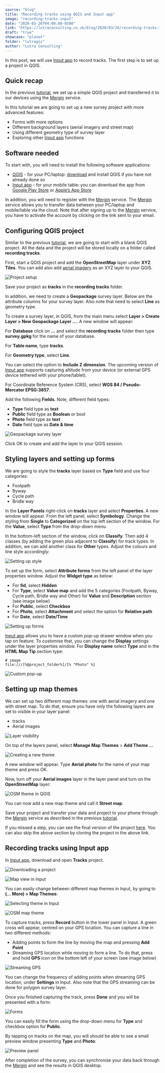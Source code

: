 ```yaml
---
source: "blog"
title: "Recording tracks using QGIS and Input app"
image: "recording-tracks-input"
date: "2020-03-26T04:00:00-0500"
link: "https://lutraconsulting.co.uk/blog/2020/03/26/recording-tracks-input/"
draft: "true"
showcase: "planet"
folder: "lutragis"
author: "Lutra Consulting"
---
```


<p>In this post, we will use <a href="https://merginmaps.com/">Input app</a> to record tracks. The first step is to set up a project in QGIS.</p>

<!-- more -->

<h2 id="quick-recap">Quick recap</h2>
<p>In the previous <a href="https://www.lutraconsulting.co.uk/blog/2020/02/14/survey-qgis-input/">tutorial</a>, we set up a simple QGIS project and transferred it to our devices using the <a href="https://merginmaps.com/">Mergin</a> service.</p>

<p>In this tutorial we are going to set up a new survey project with more advanced features:</p>

<ul>
  <li>Forms with more options</li>
  <li>Different background layers (aerial imagery and street map)</li>
  <li>Using different geometry type of survey layer</li>
  <li>Exploring other <a href="https://merginmaps.com/">Input app</a> functions</li>
</ul>

<h2 id="software-needed">Software needed</h2>
<p>To start with, you will need to install the following software applications:</p>
<ul>
  <li><a href="https://www.lutraconsulting.co.uk/blog/categories/qgis/www.qgis.org">QGIS</a> - for your PC/laptop: <a href="https://qgis.org/en/site/forusers/download.html">download</a> and install QGIS if you have not already done so</li>
  <li><a href="https://merginmaps.com/">Input app</a> - for your mobile table: you can download the app from <a href="https://play.google.com/store/apps/details?id=uk.co.lutraconsulting&amp;utm_source=lutra-atom&amp;utm_medium=lutra-blog&amp;utm_campaign=input">Google Play Store</a> or <a href="https://apps.apple.com/us/app/input/id1478603559?ls=1&amp;utm_source=lutra-atom&amp;utm_medium=lutra-blog&amp;utm_campaign=input">Apple’s App Store</a></li>
</ul>

<p>In addition, you will need to register with the <a href="https://merginmaps.com/">Mergin</a> service. The <a href="https://merginmaps.com/">Mergin</a> service allows you to transfer data between your PC/laptop and mobile/table via the cloud. Note that after signing up to the <a href="https://merginmaps.com/">Mergin</a> service, you have to activate the account by clicking on the link sent to your email.</p>

<h2 id="configuring-qgis-project">Configuring QGIS project</h2>

<p>Similar to the previous <a href="https://www.lutraconsulting.co.uk/blog/2020/02/14/survey-qgis-input/">tutorial</a>, we are going to start with a blank QGIS project. All the data and the project will be stored locally on a folder called <strong>recording tracks</strong>.</p>

<p>First, start a QGIS project and add the <strong>OpenStreetMap</strong> layer under <strong>XYZ Tiles</strong>. You can add also add <a href="https://gis.stackexchange.com/a/217670">aerial imagery</a> as an XYZ layer to your QGIS.</p>

<p><img alt="Project setup" src="https://www.lutraconsulting.co.uk/img/posts/track-qgis-project.png" /></p>

<p>Save your project as <strong>tracks</strong> in the <strong>recording tracks</strong> folder.</p>

<p>In addition, we need to create a <strong>Geopackage</strong> survey layer. Below are the attribute columns for your survey layer. Also note that need to select <strong>Line</strong> as geometry type.</p>

<p>To create a survey layer, in QGIS, from the main menu select <strong>Layer &gt; Create Layer &gt; New Geopackage Layer …</strong>. A new window will appear:</p>

<p>For <strong>Database</strong> click on <strong>…</strong> and select the <strong>recording tracks</strong> folder then type <strong>survey.gpkg</strong> for the name of your database.</p>

<p>For <strong>Table name</strong>, type <strong>tracks</strong>.</p>

<p>For <strong>Geometry type</strong>, select <strong>Line</strong>.</p>

<p>You can select the option to <strong>Include Z dimension</strong>. The upcoming version of <a href="https://merginmaps.com/">Input app</a> supports capturing altitude from your device (or external GPS device tethered with your phone/tablet).</p>

<p>For Coordinate Reference System (CRS), select <strong>WGS 84 / Pseudo-Mercator EPSG:3857</strong>.</p>

<p>Add the following <strong>Fields</strong>. Note, different field types:</p>

<ul>
  <li><strong>Type</strong> field type as <strong>text</strong></li>
  <li><strong>Public</strong> field type as <strong>Boolean</strong> or bool</li>
  <li><strong>Photo</strong> field type as <strong>text</strong></li>
  <li><strong>Date</strong> field type as <strong>Date &amp; time</strong></li>
</ul>

<p><img alt="Geopackage survey layer" src="https://www.lutraconsulting.co.uk/img/posts/track-survey-layer.png" /></p>

<p>Click OK to create and add the layer to your QGIS session.</p>

<h2 id="styling-layers-and-setting-up-forms">Styling layers and setting up forms</h2>

<p>We are going to style the <strong>tracks</strong> layer based on <strong>Type</strong> field and use four categories:</p>
<ul>
  <li>Footpath</li>
  <li>Byway</li>
  <li>Cycle path</li>
  <li>Bridle way</li>
</ul>

<p>In the <strong>Layer Panels</strong> right-click on <strong>tracks</strong> layer and select <strong>Properties</strong>. A new window will appear. From the left panel, select <strong>Symbology</strong>. Change the styling from <strong>Single</strong> to <strong>Categorized</strong> on the top left section of the window. For the <strong>Value</strong>, select <strong>Type</strong> from the drop-down menu.</p>

<p>In the bottom-left section of the window, click on <strong>Classify</strong>. Then add 4 classes (by adding the green plus adjacent to <strong>Classify</strong>) for track types. In addition, we can add another class for <strong>Other</strong> types. Adjust the colours and line style accordingly:</p>

<p><img alt="Setting up style" src="https://www.lutraconsulting.co.uk/img/posts/track-style-layer.png" /></p>

<p>To set up the form, select <strong>Attribute forms</strong> from the left panel of the layer properties window. Adjust the <strong>Widget type</strong> as below:</p>

<ul>
  <li>For <strong>fid</strong>, select <strong>Hidden</strong></li>
  <li>For <strong>Type</strong>, select <strong>Value map</strong> and add the 5 categories (Footpath, Byway, Cycle path, Bridle way and Other) for <strong>Value</strong> and <strong>Description</strong> section (see image below)</li>
  <li>For <strong>Public</strong>, select <strong>Checkbox</strong></li>
  <li>For <strong>Photo</strong>, select <strong>Attachment</strong> and select the option for <strong>Relative path</strong></li>
  <li>For <strong>Date</strong>, select <strong>Date/Time</strong></li>
</ul>

<p><img alt="Setting up forms" src="https://www.lutraconsulting.co.uk/img/posts/track-forms-layer.png" /></p>

<p><a href="https://merginmaps.com/">Input app</a> allows you to have a custom pop-up drawer window when you tap on feature. To customise that, you can change the <strong>Display</strong> settings under the layer properties window. For <strong>Display name</strong> select <strong>Type</strong> and in the <strong>HTML Map Tip</strong> section type:</p>

<p><code class="highlighter-rouge"># image
file:///[%@project_folder%]/[% "Photo" %]</code></p>

<p><img alt="Custom pop-up" src="https://www.lutraconsulting.co.uk/img/posts/track-popup-layer.png" /></p>

<h2 id="setting-up-map-themes">Setting up map themes</h2>
<p>We can set up two different map themes: one with aerial imagery and one with street map. To do that, ensure you have only the following layers are set to visible in your layer panel:</p>
<ul>
  <li>tracks</li>
  <li>Aerial images</li>
</ul>

<p><img alt="Layer visibility" src="https://www.lutraconsulting.co.uk/img/posts/track-theme-ap1.png" /></p>

<p>On top of the layers panel, select <strong>Manage Map Themes</strong> &gt; <strong>Add Theme …</strong></p>

<p><img alt="Creating a new theme" src="https://www.lutraconsulting.co.uk/img/posts/track-theme-ap2.png" /></p>

<p>A new window will appear. Type <strong>Aerial photo</strong> for the name of your map theme and press OK.</p>

<p>Now, turn off your <strong>Aerial images</strong> layer in the layer panel and turn on the <strong>OpenStreetMap</strong> layer:</p>

<p><img alt="OSM theme in QGIS" src="https://www.lutraconsulting.co.uk/img/posts/track-theme-osm.png" /></p>

<p>You can now add a new map theme and call it <strong>Street map</strong>.</p>

<p>Save your project and transfer your data and project to your phone through the <a href="https://merginmaps.com/">Mergin</a> service as described in the previous <a href="https://www.lutraconsulting.co.uk/blog/2020/02/14/survey-qgis-input/">tutorial</a>.</p>

<p>If you missed a step, you can see the final version of the project <a href="https://merginmaps.com/projects/saber/Tracks/tree">here</a>. You can also skip the above section by cloning the project in the above link.</p>

<h2 id="recording-tracks-using-input-app">Recording tracks using Input app</h2>
<p>In <a href="https://merginmaps.com/">Input app</a>, download and open <strong>Tracks</strong> project.</p>

<p><img alt="Downloading a project" src="https://www.lutraconsulting.co.uk/img/posts/tracks-input-project.png" /></p>

<p><img alt="Map view in Input" src="https://www.lutraconsulting.co.uk/img/posts/tracks-input-map.png" /></p>

<p>You can easily change between different map themes in Input, by going to <strong>(… More) &gt; Map Themes</strong>:</p>

<p><img alt="Selecting theme in Input" src="https://www.lutraconsulting.co.uk/img/posts/tracks-input-themes.png" /></p>

<p><img alt="OSM map theme" src="https://www.lutraconsulting.co.uk/img/posts/tracks-input-osm.png" /></p>

<p>To capture tracks, press <strong>Record</strong> button in the lower panel in Input. A green cross will appear, centred on your GPS location. You can capture a line in two different methods:</p>

<ul>
  <li>Adding points to form the line by moving the map and pressing <strong>Add Point</strong></li>
  <li>Streaming GPS location while moving to form a line. To do that, press and hold <strong>GPS</strong> icon on the bottom left of your screen (see image below)</li>
</ul>

<p><img alt="Streaming GPS" src="https://www.lutraconsulting.co.uk/img/posts/tracks-input-stream.png" /></p>

<p>You can change the frequency of adding points when streaming GPS location, under <strong>Settings</strong> in Input. Also note that the GPS streaming can be done for polygon survey layer.</p>

<p>Once you finished capturing the track, press <strong>Done</strong> and you will be presented with a form:</p>

<p><img alt="Forms" src="https://www.lutraconsulting.co.uk/img/posts/tracks-input-form.png" /></p>

<p>You can easily fill the form using the drop-down menu for <strong>Type</strong> and checkbox option for <strong>Public</strong>.</p>

<p>By tapping on tracks on the map, you will should be able to see a small preview window presenting <strong>Type</strong> and <strong>Photo</strong>:</p>

<p><img alt="Preview panel" src="https://www.lutraconsulting.co.uk/img/posts/tracks-input-preview.png" /></p>

<p>After completion of the survey, you can synchronise your data back through the <a href="https://merginmaps.com/">Mergin</a> and see the results in QGIS desktop.</p>
